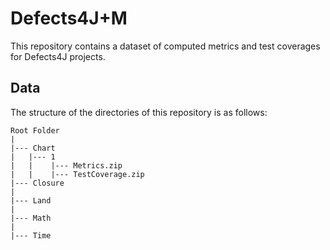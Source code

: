 # Defects4J+M
This repository contains a dataset of computed metrics and test coverages for Defects4J projects.

## Data
The structure of the directories of this repository is as follows:

	Root Folder
	|
	|--- Chart
	|   |--- 1
	|   |    |--- Metrics.zip
	|   |    |--- TestCoverage.zip
	|--- Closure
	|
	|--- Land
	|
	|--- Math
	|
	|--- Time